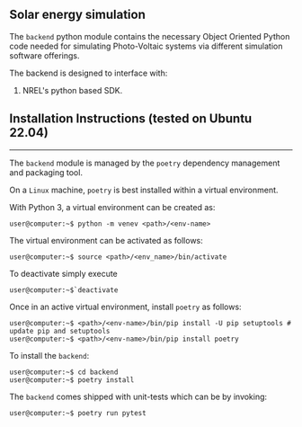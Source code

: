Solar energy simulation
---
The `backend` python module contains the necessary Object Oriented Python code needed for simulating Photo-Voltaic systems via different simulation software offerings.

The backend is designed to interface with:

1. NREL's python based SDK.
## Installation Instructions (tested on Ubuntu 22.04)
---
The `backend` module is managed by the `poetry` dependency management and packaging tool.

On a `Linux` machine, `poetry` is best installed within a virtual environment.

With Python 3, a virtual environment can be created as:

    user@computer:~$ python -m venev <path>/<env-name>
    
The virtual environment can be activated as follows:

    user@computer:~$ source <path>/<env_name>/bin/activate
    
To deactivate simply execute

    user@computer:~$`deactivate

Once in an active virtual environment, install `poetry` as follows:

    user@computer:~$ <path>/<env-name>/bin/pip install -U pip setuptools # update pip and setuptools
    user@computer:~$ <path>/<env-name>/bin/pip install poetry
    
To install the `backend`:

    user@computer:~$ cd backend
    user@computer:~$ poetry install
    
The `backend` comes shipped with unit-tests which can be by invoking:

    user@computer:~$ poetry run pytest

